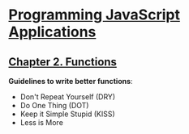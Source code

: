 # [Programming JavaScript Applications]()

## [Chapter 2. Functions](http://chimera.labs.oreilly.com/books/1234000000262/ch02.html)

**Guidelines to write better functions**:

- Don't Repeat Yourself (DRY)
- Do One Thing (DOT)
- Keep it Simple Stupid (KISS)
- Less is More
